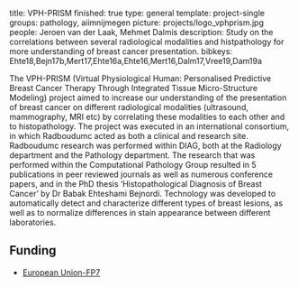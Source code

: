 title: VPH-PRISM
finished: true
type: general
template: project-single
groups: pathology, aiimnijmegen
picture: projects/logo_vphprism.jpg
people: Jeroen van der Laak, Mehmet Dalmis
description: Study on the correlations between several radiological modalities and histpathology for more understanding of breast cancer presentation.
bibkeys: Ehte18,Bejn17b,Mert17,Ehte16a,Ehte16,Mert16,Dalm17,Vree19,Dam19a

The VPH-PRISM (Virtual Physiological Human: Personalised Predictive Breast Cancer Therapy Through Integrated Tissue Micro-Structure Modeling) project aimed to increase our understanding of the presentation of breast cancer on different radiological modalities (ultrasound, mammography, MRI etc) by correlating these modalities to each other and to histopathology. The project was executed in an international consortium, in which Radboudumc acted as both a clinical and research site. Radboudumc research was performed within DIAG, both at the Radiology department and the Pathology department. The research that was performed within the Computational Pathology Group resulted in 5 publications in peer reviewed journals as well as numerous conference papers, and in the PhD thesis ‘Histopathological Diagnosis of Breast Cancer’ by Dr Babak Ehteshami Bejnordi. Technology was developed to automatically detect and characterize different types of breast lesions, as well as to normalize differences in stain appearance between different laboratories.

## Funding

* [European Union-FP7](https://ec.europa.eu/research/fp7/index_en.cfm)
